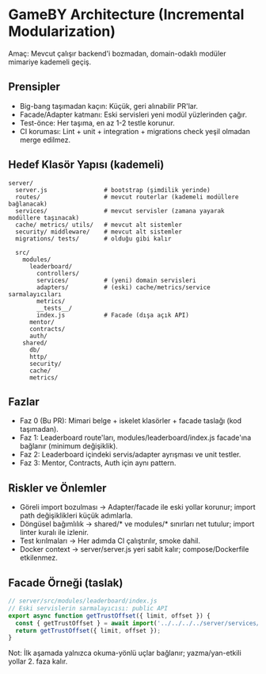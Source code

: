 # GameBY Architecture (Incremental Modularization)

Amaç: Mevcut çalışır backend'i bozmadan, domain-odaklı modüler mimariye kademeli geçiş.

## Prensipler
- Big-bang taşımadan kaçın: Küçük, geri alınabilir PR'lar.
- Facade/Adapter katmanı: Eski servisleri yeni modül yüzlerinden çağır.
- Test-önce: Her taşıma, en az 1-2 testle korunur.
- CI koruması: Lint + unit + integration + migrations check yeşil olmadan merge edilmez.

## Hedef Klasör Yapısı (kademeli)
```
server/
  server.js                # bootstrap (şimdilik yerinde)
  routes/                  # mevcut routerlar (kademeli modüllere bağlanacak)
  services/                # mevcut servisler (zamana yayarak modüllere taşınacak)
  cache/ metrics/ utils/   # mevcut alt sistemler
  security/ middleware/    # mevcut alt sistemler
  migrations/ tests/       # olduğu gibi kalır
  
  src/
    modules/
      leaderboard/
        controllers/
        services/          # (yeni) domain servisleri
        adapters/          # (eski) cache/metrics/service sarmalayıcıları
        metrics/
        __tests__/
        index.js           # Facade (dışa açık API)
      mentor/
      contracts/
      auth/
    shared/
      db/
      http/
      security/
      cache/
      metrics/
```

## Fazlar
- Faz 0 (Bu PR): Mimari belge + iskelet klasörler + facade taslağı (kod taşımadan).
- Faz 1: Leaderboard route'ları, modules/leaderboard/index.js facade'ına bağlanır (minimum değişiklik).
- Faz 2: Leaderboard içindeki servis/adapter ayrışması ve unit testler.
- Faz 3: Mentor, Contracts, Auth için aynı pattern.

## Riskler ve Önlemler
- Göreli import bozulması → Adapter/facade ile eski yollar korunur; import path değişiklikleri küçük adımlarla.
- Döngüsel bağımlılık → shared/* ve modules/* sınırları net tutulur; import linter kuralı ile izlenir.
- Test kırılmaları → Her adımda CI çalıştırılır, smoke dahil.
- Docker context → server/server.js yeri sabit kalır; compose/Dockerfile etkilenmez.

## Facade Örneği (taslak)
```js
// server/src/modules/leaderboard/index.js
// Eski servislerin sarmalayıcısı: public API
export async function getTrustOffset({ limit, offset }) {
  const { getTrustOffset } = await import('../../../../server/services/userService.js');
  return getTrustOffset({ limit, offset });
}
```

Not: İlk aşamada yalnızca okuma-yönlü uçlar bağlanır; yazma/yan-etkili yollar 2. faza kalır.
